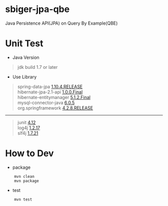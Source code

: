 # sbiger-jpa-qbe
Java Persistence API(JPA) on Query By Example(QBE)

# Unit Test
* Java Version
> jdk build 1.7 or later

* Use Library
> spring-data-jpa           [1.10.4.RELEASE]()  
> hibernate-jpa-2.1-api     [1.0.0.Final]()  
> hibernate-entitymanager   [5.1.2.Final]()  
> mysql-connector-java      [6.0.5]()  
> org.springframework       [4.2.8.RELEASE]()  
***
> junit [4.12]()  
> log4j [1.2.17]()  
> slf4j [1.7.21]()  

# How to Dev
* package
```
    mvn clean
    mvn package
```

* test
```
    mvn test
```

